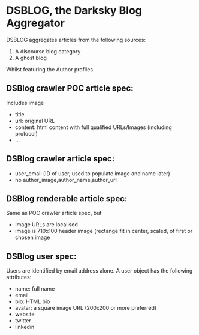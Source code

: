 DSBLOG, the Darksky Blog Aggregator
===================================

DSBLOG aggregates articles from the following sources:

 1. A discourse blog category
 2. A ghost blog

 Whilst featuring the Author profiles.



## DSBlog crawler POC article spec:

Includes image

 * title
 * url: original URL
 * content: html content with full qualified URLs/Images (including protocol)
 * ...

## DSBlog crawler article spec:
 * user_email (ID of user, used to populate image and name later)
 * no author_image,author_name,author_url

## DSBlog renderable article spec:
Same as POC crawler article spec, but
 * Image URLs are localised
 * image is 710x100 header image (rectange fit in center, scaled, of first or chosen image

## DSBlog user spec:

Users are identified by email address alone. A user object has the following attributes:

  * name: full name
  * email
  * bio: HTML bio
  * avatar: a square image URL (200x200 or more preferred)
  * website
  * twitter
  * linkedin
